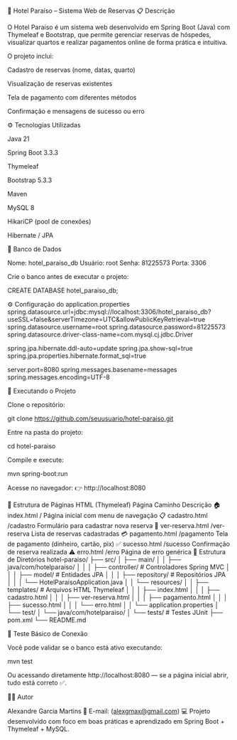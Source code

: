 🏨 Hotel Paraíso – Sistema Web de Reservas
📋 Descrição

O Hotel Paraíso é um sistema web desenvolvido em Spring Boot (Java) com Thymeleaf e Bootstrap, que permite gerenciar reservas de hóspedes, visualizar quartos e realizar pagamentos online de forma prática e intuitiva.

O projeto inclui:

Cadastro de reservas (nome, datas, quarto)

Visualização de reservas existentes

Tela de pagamento com diferentes métodos

Confirmação e mensagens de sucesso ou erro

⚙️ Tecnologias Utilizadas

Java 21

Spring Boot 3.3.3

Thymeleaf

Bootstrap 5.3.3

Maven

MySQL 8

HikariCP (pool de conexões)

Hibernate / JPA

💾 Banco de Dados

Nome: hotel_paraiso_db
Usuário: root
Senha: 81225573
Porta: 3306

Crie o banco antes de executar o projeto:

CREATE DATABASE hotel_paraiso_db;

⚙️ Configuração do application.properties
spring.datasource.url=jdbc:mysql://localhost:3306/hotel_paraiso_db?useSSL=false&serverTimezone=UTC&allowPublicKeyRetrieval=true
spring.datasource.username=root
spring.datasource.password=81225573
spring.datasource.driver-class-name=com.mysql.cj.jdbc.Driver

spring.jpa.hibernate.ddl-auto=update
spring.jpa.show-sql=true
spring.jpa.properties.hibernate.format_sql=true

server.port=8080
spring.messages.basename=messages
spring.messages.encoding=UTF-8

🚀 Executando o Projeto

Clone o repositório:

git clone https://github.com/seuusuario/hotel-paraiso.git


Entre na pasta do projeto:

cd hotel-paraiso


Compile e execute:

mvn spring-boot:run


Acesse no navegador:
👉 http://localhost:8080

🧭 Estrutura de Páginas HTML (Thymeleaf)
Página	Caminho	Descrição
🏠 index.html	/	Página inicial com menu de navegação
📋 cadastro.html	/cadastro	Formulário para cadastrar nova reserva
📅 ver-reserva.html	/ver-reserva	Lista de reservas cadastradas
💳 pagamento.html	/pagamento	Tela de pagamento (dinheiro, cartão, pix)
✅ sucesso.html	/sucesso	Confirmação de reserva realizada
⚠️ erro.html	/erro	Página de erro genérica
🧱 Estrutura de Diretórios
hotel-paraiso/
├── src/
│   ├── main/
│   │   ├── java/com/hotelparaiso/
│   │   │   ├── controller/    # Controladores Spring MVC
│   │   │   ├── model/         # Entidades JPA
│   │   │   ├── repository/    # Repositórios JPA
│   │   │   └── HotelParaisoApplication.java
│   │   └── resources/
│   │       ├── templates/     # Arquivos HTML Thymeleaf
│   │       │   ├── index.html
│   │       │   ├── cadastro.html
│   │       │   ├── ver-reserva.html
│   │       │   ├── pagamento.html
│   │       │   ├── sucesso.html
│   │       │   └── erro.html
│   │       └── application.properties
│   └── test/
│       └── java/com/hotelparaiso/
│           └── tests/          # Testes JUnit
├── pom.xml
└── README.md

🧪 Teste Básico de Conexão

Você pode validar se o banco está ativo executando:

mvn test


Ou acessando diretamente http://localhost:8080
 — se a página inicial abrir, tudo está correto ✅.

🧑‍💻 Autor

Alexandre Garcia Martins
📧 E-mail: (alexgmax@gmail.com)
💻 Projeto desenvolvido com foco em boas práticas e aprendizado em Spring Boot + Thymeleaf + MySQL.
